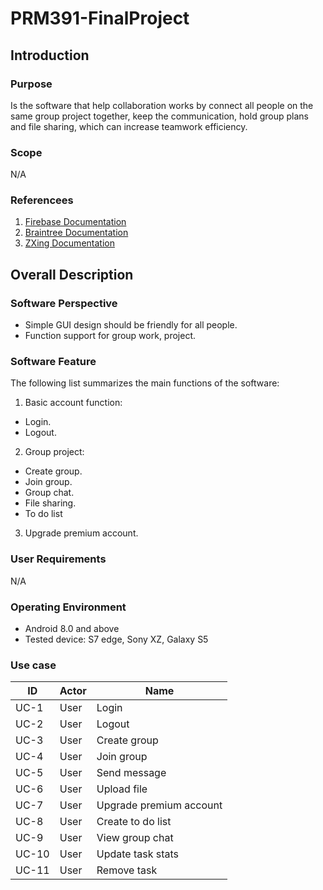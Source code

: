 # PRM391-FinalProject

## Introduction
### Purpose
Is the software that help collaboration works by connect all people on the same group project together, keep the communication, hold group plans and file sharing, which can increase teamwork efficiency.
### Scope
N/A
### Referencees
1. [Firebase Documentation](https://firebase.google.com/docs/)
2. [Braintree Documentation](https://developers.braintreepayments.com/guides/paypal/overview/android/v2)
3. [ZXing Documentation](https://zxing.github.io/zxing/apidocs/)
## Overall Description
### Software Perspective
-    Simple GUI design should be friendly for all people.
-    Function support for group work, project.
### Software Feature
The following list summarizes the main functions of the software:
1. Basic account function:
- Login.
- Logout.
2. Group project:
- Create group.
- Join group.
- Group chat.
- File sharing.
- To do list
3. Upgrade premium account.
### User Requirements
N/A
### Operating Environment
- Android 8.0 and above
- Tested device: S7 edge, Sony XZ, Galaxy S5
### Use case
|    ID    |  Actor  |  Name  | 
| ------- | ------- | ------- |
| UC-1 | User | Login |
| UC-2 | User | Logout |
| UC-3 | User | Create group |
| UC-4 | User | Join group |
| UC-5 | User | Send message |
| UC-6 | User | Upload file |
| UC-7 | User | Upgrade premium account |
| UC-8 | User | Create to do list |
| UC-9 | User | View group chat |
| UC-10 | User | Update task stats |
| UC-11 | User | Remove task |

